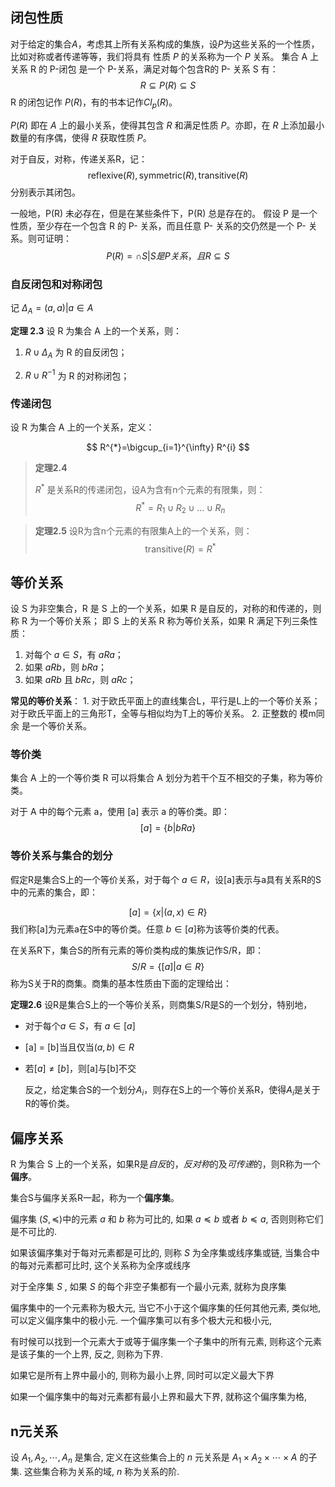## 闭包性质

对于给定的集合$A$，考虑其上所有关系构成的集族，设$P$为这些关系的一个性质，比如对称或者传递等等，我们将具有 性质 $P$ 的关系称为一个 $P$ 关系。
集合 A 上关系 R 的 P-闭包 是一个 P-关系，满足对每个包含R的 P- 关系 S 有：
$$
R \subseteq P(R) ⊆ S
$$
R 的闭包记作 $P(R)$，有的书本记作$Cl_{p}(R)$。

$P(R)$ 即在 $A$ 上的最小关系，使得其包含 $R$ 和满足性质 $P$。亦即，在 $R$ 上添加最小数量的有序偶，使得 $R$ 获取性质 $P$。

对于自反，对称，传递关系R，记：
$$
\text{reflexive}(R), \text{symmetric}(R), \text{transitive}(R)
$$
分别表示其闭包。

一般地，P(R) 未必存在，但是在某些条件下，P(R) 总是存在的。
假设 P 是一个性质，至少存在一个包含 R 的 P- 关系，而且任意 P- 关系的交仍然是一个 P- 关系。则可证明：
$$
P(R) = ∩ { S| S 是 P关系，且 R ⊆ S }
$$


### 自反闭包和对称闭包

记 $Δ_A= {(a, a)|a ∈ A }$

**定理 2.3** 设 R 为集合 A 上的一个关系，则：

1. $R ∪ Δ_A$ 为 R 的自反闭包；

2. $R ∪ R^{-1}$ 为 R 的对称闭包；

### 传递闭包

设 R 为集合 A 上的一个关系，定义：

$$
R^{*}=\bigcup_{i=1}^{\infty} R^{i}
$$

> **定理2.4**
>
> $R^*$ 是关系R的传递闭包，设A为含有n个元素的有限集，则：
> $$
> R^* = R_1 \cup R_2 \cup \ldots \cup R_n
> $$

>**定理2.5**
>设R为含n个元素的有限集A上的一个关系，则：
>$$
>\text{transitive}(R) = R^*
>$$

## 等价关系

设 S 为非空集合，R 是 S 上的一个关系，如果 R 是自反的，对称的和传递的，则称 R 为一个等价关系；
即 S 上的关系 R 称为等价关系，如果 R 满足下列三条性质：

1. 对每个 $a \in S$，有 $aRa$；
2. 如果 $aRb$，则 $bRa$；
3. 如果 $aRb$ 且 $bRc$，则 $aRc$；

**常见的等价关系**：
    1. 对于欧氏平面上的直线集合L，平行是L上的一个等价关系；
          对于欧氏平面上的三角形T，全等与相似均为T上的等价关系。
    2. 正整数的 模m同余 是一个等价关系。

### 等价类

集合 A 上的一个等价类 R 可以将集合 A 划分为若干个互不相交的子集，称为等价类。

对于 A 中的每个元素 a，使用 [a] 表示 a 的等价类。即：
$$
[a] = \{ b | bRa \}
$$
### 等价关系与集合的划分

假定R是集合S上的一个等价关系，对于每个 $a \in R$，设[a]表示与a具有关系R的S中的元素的集合，即：

$$
[a] = \{x| (a, x) \in R\}
$$
我们称[a]为元素a在S中的等价类。任意 $b \in [a]$称为该等价类的代表。

在关系R下，集合S的所有元素的等价类构成的集族记作S/R，即：
$$
S/R = \{ [a]| a \in R \}
$$
称为S关于R的商集。商集的基本性质由下面的定理给出：

**定理2.6** 设R是集合S上的一个等价关系，则商集S/R是S的一个划分，特别地，

  * 对于每个$a \in S$，有 $a \in [a]$

  * [a] = [b]当且仅当$(a, b) \in R$

  * 若$[a] \neq [b]$，则[a]与[b]不交

    反之，给定集合S的一个划分${A_i}$，则存在S上的一个等价关系R，使得$A_i$是关于R的等价类。

## 偏序关系

R 为集合 S 上的一个关系，如果R是*自反*的，*反对称*的及*可传递*的，则R称为一个**偏序**。

集合S与偏序关系R一起，称为一个**偏序集**。

偏序集 $(S,\preccurlyeq)$中的元素 $a$ 和 $b$ 称为可比的, 如果 $a\preccurlyeq b$ 或者 $b\preccurlyeq a$, 否则则称它们是不可比的.

如果该偏序集对于每对元素都是可比的, 则称 $S$ 为全序集或线序集或链, 当集合中的每对元素都可比时, 这个关系称为全序或线序

对于全序集 $S$ , 如果 $S$ 的每个非空子集都有一个最小元素, 就称为良序集

偏序集中的一个元素称为极大元, 当它不小于这个偏序集的任何其他元素, 类似地, 可以定义偏序集中的极小元. 一个偏序集可以有多个极大元和极小元,

有时候可以找到一个元素大于或等于偏序集一个子集中的所有元素, 则称这个元素是该子集的一个上界, 反之, 则称为下界.

如果它是所有上界中最小的, 则称为最小上界, 同时可以定义最大下界

如果一个偏序集中的每对元素都有最小上界和最大下界, 就称这个偏序集为格,

## n元关系

设 $A_{1}, A_{2}, \cdots, A_{n}$ 是集合, 定义在这些集合上的 $n$ 元关系是 $A_{1} \times A_{2} \times \cdots \times A$ 的子集. 这些集合称为关系的域, $n$ 称为关系的阶.